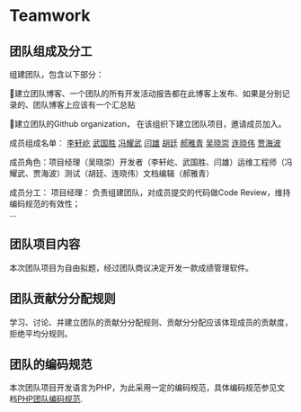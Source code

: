 # Teamwork
## 团队组成及分工
组建团队，包含以下部分：

建立团队博客、一个团队的所有开发活动报告都在此博客上发布、如果是分别记录的、团队博客上应该有一个汇总贴

建立团队的Github organization， 在该组织下建立团队项目，邀请成员加入。


成员组成名单： [李轩屹](https://github.com/2017520296) [武国胜](https://github.com/BAYMMAX) [冯耀武](https://github.com/fengyaowu) [闫雄](https://github.com/GaNSuYx) [胡廷](https://github.com/HU-TING) [郝雅青](https://github.com/hya521531) [吴晓崇](https://github.com/JamesTomcat) [连晓伟](https://github.com/lianxiaowei) [贾海波](https://github.com/hbelove)

成员角色：项目经理（吴晓崇）开发者（李轩屹、武国胜、闫雄）运维工程师（冯耀武、贾海波）测试（胡廷、连晓伟）文档编辑（郝雅青）


成员分工：
 项目经理： 负责组建团队，对成员提交的代码做Code Review，维持编码规范的有效性；  
 ...
## 团队项目内容
本次团队项目为自由拟题，经过团队商议决定开发一款成绩管理软件。
## 团队贡献分分配规则
学习、讨论、并建立团队的贡献分分配规则、贡献分分配应该体现成员的贡献度，拒绝平均分规则。
## 团队的编码规范
本次团队项目开发语言为PHP，为此采用一定的编码规范，具体编码规范参见文档[PHP团队编码规范](https://www.cnblogs.com/52php/p/5841210.html).

